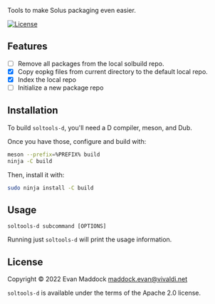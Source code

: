 Tools to make Solus packaging even easier.

[![License](https://img.shields.io/badge/License-Apache%202.0-blue.svg)](https://opensource.org/licenses/Apache-2.0)

## Features

- [ ] Remove all packages from the local solbuild repo.
- [x] Copy eopkg files from current directory to the default local repo.
- [x] Index the local repo
- [ ] Initialize a new package repo

## Installation

To build `soltools-d`, you'll need a D compiler, meson, and Dub.

Once you have those, configure and build with:

```bash
meson --prefix=%PREFIX% build
ninja -C build
```

Then, install it with:

```bash
sudo ninja install -C build
```

## Usage

`soltools-d subcommand [OPTIONS]`

Running just `soltools-d` will print the usage information.

## License

Copyright &copy; 2022 Evan Maddock maddock.evan@vivaldi.net

`soltools-d` is available under the terms of the Apache 2.0 license.
